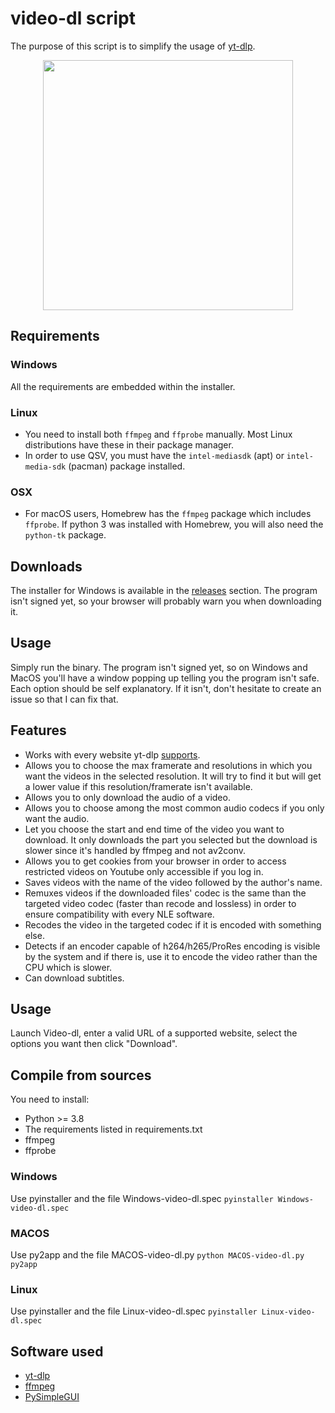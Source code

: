 # video-dl script

The purpose of this script is to simplify the usage of [yt-dlp](https://github.com/yt-dlp/yt-dlp).
<p align="center">
<img src="https://imgur.com/73yFK06.png" width=400>
</p>


## Requirements

### Windows
All the requirements are embedded within the installer.

### Linux
* You need to install both `ffmpeg` and `ffprobe` manually. Most Linux distributions have these in their package manager.
* In order to use QSV, you must have the `intel-mediasdk` (apt) or `intel-media-sdk` (pacman) package installed.

### OSX
* For macOS users, Homebrew has the `ffmpeg` package which includes `ffprobe`. If python 3 was installed with Homebrew, you will also need the `python-tk` package.

## Downloads
The installer for Windows is available in the [releases](https://github.com/Kenshin9977/video-dl-script/releases) section.
The program isn't signed yet, so your browser will probably warn you when downloading it.


## Usage

Simply run the binary. The program isn't signed yet, so on Windows and MacOS you'll have a window popping up telling you the program isn't safe.
Each option should be self explanatory. If it isn't, don't hesitate to create an issue so that I can fix that.

## Features

* Works with every website yt-dlp [supports](https://github.com/yt-dlp/yt-dlp/blob/master/supportedsites.md).
* Allows you to choose the max framerate and resolutions in which you want the videos in the selected resolution. It will try to find it but will get a lower value if this resolution/framerate isn't available.
* Allows you to only download the audio of a video.
* Allows you to choose among the most common audio codecs if you only want the audio.
* Let you choose the start and end time of the video you want to download. It only downloads the part you selected but the download is slower since it's handled by ffmpeg and not av2conv.
* Allows you to get cookies from your browser in order to access restricted videos on Youtube only accessible if you log in.
* Saves videos with the name of the video followed by the author's name.
* Remuxes videos if the downloaded files' codec is the same than the targeted video codec (faster than recode and lossless) in order to ensure compatibility with every NLE software.
* Recodes the video in the targeted codec if it is encoded with something else.
* Detects if an encoder capable of h264/h265/ProRes encoding is visible by the system and if there is, use it to encode the video rather than the CPU which is slower.
* Can download subtitles.

## Usage

Launch Video-dl, enter a valid URL of a supported website, select the options you want then click "Download".

## Compile from sources

You need to install:
* Python >= 3.8
* The requirements listed in requirements.txt
* ffmpeg
* ffprobe

### Windows
Use pyinstaller and the file Windows-video-dl.spec `pyinstaller Windows-video-dl.spec`

### MACOS
Use py2app and the file MACOS-video-dl.py `python MACOS-video-dl.py py2app`

### Linux
Use pyinstaller and the file Linux-video-dl.spec `pyinstaller Linux-video-dl.spec`

## Software used

* [yt-dlp](https://github.com/yt-dlp/yt-dlp)
* [ffmpeg](https://github.com/yt-dlp/FFmpeg-Builds)
* [PySimpleGUI](https://pysimplegui.readthedocs.io/en/latest/)
